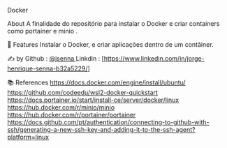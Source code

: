 Docker

About
A finalidade do repositório para instalar o Docker e criar containers como portainer e minio .

🚀 Features
Instalar o Docker,  e criar aplicações dentro de um contâiner.

✍️ by
Github : [@jsenna ](https://github.com/JORGESENNA)
Linkdin : [https://www.linkedin.com/in/jorge-henrique-senna-b32a5229/]

📚 References
https://docs.docker.com/engine/install/ubuntu/
https://github.com/codeedu/wsl2-docker-quickstart
https://docs.portainer.io/start/install-ce/server/docker/linux
https://hub.docker.com/r/minio/minio
https://hub.docker.com/r/portainer/portainer
https://docs.github.com/pt/authentication/connecting-to-github-with-ssh/generating-a-new-ssh-key-and-adding-it-to-the-ssh-agent?platform=linux
